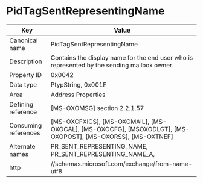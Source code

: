 # PidTagSentRepresentingName

| Key | Value |
|---|---|
| Canonical name | PidTagSentRepresentingName |
| Description | Contains the display name for the end user who is represented by the sending mailbox owner. |
| Property ID | 0x0042 |
| Data type | PtypString, 0x001F |
| Area | Address Properties |
| Defining reference | [MS-OXOMSG] section 2.2.1.57 |
| Consuming references | [MS-OXCFXICS], [MS-OXCMAIL], [MS-OXOCAL], [MS-OXOCFG], [MSOXODLGT], [MS-OXOPOST], [MS-OXORSS], [MS-OXTNEF] |
| Alternate names | PR_SENT_REPRESENTING_NAME, PR_SENT_REPRESENTING_NAME_A, |
| http | //schemas.microsoft.com/exchange/from-name-utf8 |
